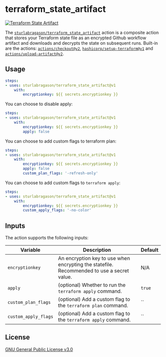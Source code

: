 # terraform_state_artifact

[![Terraform State Artifact](https://github.com/sturlabragason/terraform_state_artifact/actions/workflows/terraform.yml/badge.svg?branch=main)](https://github.com/sturlabragason/terraform_state_artifact/actions/workflows/terraform.yml)

The [`sturlabragason/terraform_state_artifact`](https://github.com/sturlabragason/terraform_state_artifact) action is a composite action that stores your Terraform state file as an encrypted Github workflow artifact and downloads and decrypts the state on subsequent runs. Built-in are the actions: [`actions/checkout@v2`](https://github.com/actions/checkout), [`hashicorp/setup-terraform@v1`](https://github.com/hashicorp/setup-terraform) and [`actions/upload-artifact@v2`](https://github.com/actions/upload-artifact).

## Usage

```yaml
steps:
- uses: sturlabragason/terraform_state_artifact@v1
    with:
        encryptionkey: ${{ secrets.encryptionkey }}
```

You can choose to disable apply:

```yaml
steps:
- uses: sturlabragason/terraform_state_artifact@v1
    with:
        encryptionkey: ${{ secrets.encryptionkey }}
        apply: false
```

You can choose to add custom flags to terraform plan:

```yaml
steps:
- uses: sturlabragason/terraform_state_artifact@v1
    with:
        encryptionkey: ${{ secrets.encryptionkey }}
        apply: false
        custom_plan_flags: '-refresh-only'
```

You can choose to add custom flags to `terraform apply`:

```yaml
steps:
- uses: sturlabragason/terraform_state_artifact@v1
    with:
        encryptionkey: ${{ secrets.encryptionkey }}
        custom_apply_flags: '-no-color'
```

## Inputs

The action supports the following inputs:

| Variable        | Description                                                                                                                             | Default |
|-----------------|-----------------------------------------------------------------------------------------------------------------------------------------|---------|
| `encryptionkey` | An encryption key to use when encrypting the statefile. Recommended to use a secret value.                                              | N/A     |
| `apply`         | (optional) Whether to run the `terraform apply` command.               | `true`  |
| `custom_plan_flags`         | (optional) Add a custom flag to the `terraform plan` command.               | ``  |
| `custom_apply_flags`         | (optional) Add a custom flag to the `terraform apply` command.               | ``  |

## License

[GNU General Public License v3.0](https://github.com/sturlabragason/terraform_state_artifact/blob/main/LICENSE)
